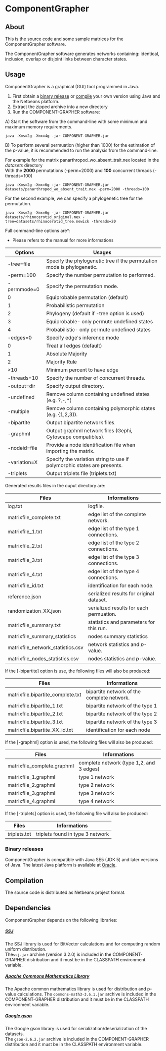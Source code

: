 # ComponentGrapher

## About

This is the source code and some sample matrices for the ComponentGrapher software.

The ComponentGrapher software generates networks containing: identical, inclusion, overlap or disjoint links between character states.

## Usage

ComponentGrapher is a graphical (GUI) tool programmed in Java. 

1. First obtain a [binary release](#binary-releases) or [compile](#Compilation) your own version using Java and the Netbeans platform.
2. Extract the zipped archive into a new directory
3. Run the COMPONENT-GRAPHER software:

A) Start the software from the command-line with some minimum and maximum memory requirements.  

```
java -Xms=2g -Xmx=4g -jar COMPONENT-GRAPHER.jar
```

B) To perform several permuation (higher than 1000) for the estimation of the _p_-value, it is recommended to run the analysis from the command-line. 

For example for the matrix panarthropod_wo_absent_trait.nex located in the _datasets_ directory  
With the **2000** permutations (-perm=2000)  and **100** concurrent threads (-threads=100)
```
java -Xms=2g -Xmx=6g -jar COMPONENT-GRAPHER.jar datasets/panarthropod_wo_absent_trait.nex -perm=2000 -threads=100
```
For the second example, we can specify a phylogenetic tree for the permutation.  
```
java -Xms=2g -Xmx=6g -jar COMPONENT-GRAPHER.jar datasets/rhinocerotid_original.nex -tree=datasets/rhinocerotid_tree.newick -threads=20
```

Full command-line options are*:   
* Please refers to the manual for more informations

| Options          | Usages                                                                 |
| ---------------- | ---------------------------------------------------------------------- |
|	-tree=file     | Specify the phylogenetic tree if the permutation mode is phylogenetic. |
|	-perm=100      | Specify the number permutation to performed.                           |
|       -permmode=0    | Specify the permutation mode.                                          |                  
|                 0    | Equiprobable permutation (default)                                     |
|	          1    | Probabilistic permutation                                              |
|	          2    | Phylogeny (default if -tree option is used)                            |
|	          3    | Equiprobable- only permute undefined states                            |
|	          4    | Probabilistic- only permute undefined states                           |
|       -edges=0       | Specify edge's inference mode                                          |
|	          0    | Treat all edges (default)                                              |
|	          1    | Absolute Majority                                                      |
|	          2    | Majority Rule                                                          |
|	        >10    | Minimum percent to have edge                                           |
|	-threads=10    | Specify the number of concurrent threads.                              |
|	-output=dir    | Specify output directory.                                              |
|	-undefined     | Remove column containing undefined states (e.g. ?,-,\*)                |
|	-multiple      | Remove column containing polymorphic states (e.g. {1,2,3}).            |
|	-bipartite     | Output bipartite network files.                                        |
|	-graphml       | Output graphml network files (Gephi, Cytoscape compatibles).           |
|	-nodeid=file   | Provide a node identification file when importing the matrix.          |
|	-variation=X   | Specify the variation string to use if polymorphic states are presents.|
|	-triplets      | Output triplets file (triplets.txt)                                    |

Generated results files in the ouput directory are:   

| Files                                   | Informations                                           |
| --------------------------------------- | ------------------------------------------------------ |
|	log.txt                               | logfile.                                               |
|	matrixfile_complete.txt               | edge list of the complete network.                     |
|	matrixfile_1.txt                      | edge list of the type 1 connections.                   |
|	matrixfile_2.txt                      | edge list of the type 2 connections.                   |
|	matrixfile_3.txt                      | edge list of the type 3 connections.                   |
|	matrixfile_4.txt                      | edge list of the type 4 connections.                   |
|	matrixfile_id.txt                     | identification for each node.                          |
|	reference.json                        | serialized results for original dataset.               |
|	randomization_XX.json                 | serialized results for each permuation.                |
|	matrixfile_summary.txt                | statistics and parameters for this run.                |
|	matrixfile_summary_statistics         | nodes summary statistics                               |
|	matrixfile_network_statistics.csv     | network statistics and _p_-value.                      |
|	matrixfile_nodes_statistics.csv       | nodes statistics and _p_-value.                        |

If the [-bipartite] option is use, the following files will also be produced:  

| Files                            | Informations                                   |
| -------------------------------- | ---------------------------------------------- |
| matrixfile.bipartite_complete.txt| bipartite network of the complete network.     |
| matrixfile.bipartite_1.txt       | bipartite network of the type 1                |
| matrixfile.bipartite_2.txt       | bipartite network of the type 2                |
| matrixfile.bipartite_3.txt       | bipartite network of the type 3                |
| matrixfile.bipartite_XX_id.txt   | identification for each node                   |

If the [-graphml] option is used, the following files will also be produced:

| Files                            | Informations                                   |
| -------------------------------- | ---------------------------------------------- |
|	matrixfile_complete.graphml    | complete network (type 1,2, and 3 edges)       |
|	matrixfile_1.graphml           | type 1 network                                 |
|	matrixfile_2.graphml           | type 2 network                                 |
|	matrixfile_3.graphml           | type 3 network                                 |
|	matrixfile_4.graphml           | type 4 network                                 |

If the [-triplets] option is used, the following file will also be produced:
	
| Files                           | Informations                                    |
| ------------------------------- | ----------------------------------------------- |
| triplets.txt                    | triplets found in type 3 network                |

### Binary releases

ComponentGrapher is compatible with Java SE5 (JDK 5) and later versions of Java. The latest
Java platform is available at
[Oracle](http://www.oracle.com/technetwork/java/javase/downloads/index.html).

## Compilation

The source code is distributed as  Netbeans project format. 

## Dependencies

ComponentGrapher depends on the following libraries:

##### [SSJ](https://github.com/umontreal-simul/ssj)  
The SSJ library is used for BitVector calculations and for computing random uniform distribution.  
The`ssj.jar` archive (version 3.2.0) is included in the COMPONENT-GRAPHER distribution and it must be in the CLASSPATH environment variable.

##### [Apache Commons Mathematics Library](http://commons.apache.org/proper/commons-math/)
The Apache common mathematics library is used for distribution and p-value calculations.
The `commons-math3-3.6.1.jar` archive is included in the COMPONENT-GRAPHER distribution and it must be in the CLASSPATH environment variable.  

##### [Google gson](https://github.com/google/gson)
The Google gson library is used for serialization/deserialization of the datasets.  
The `gson-2.6.2.jar` archive is included in the COMPONENT-GRAPHER distribution and it must be in the CLASSPATH environment variable. 
